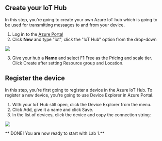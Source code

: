 ## Create your IoT Hub
In this step, you’re going to create your own Azure IoT hub which is going to be used for transmitting messages to and from your device.

1.	Log in to the [Azure Portal](https://portal.azure.com/)
2.	Click **New** and type "iot", click the "IoT Hub" option from the drop-down
<img src="http://microservicebus.blob.core.windows.net/img/azurebootcamp_1.png"/>

3.	Give your hub a **Name** and select F1 Free as the Pricing and scale tier. Click Create after setting Resource group and Location. 

## Register the device
In this step, you’re first going to register a device in the Azure IoT Hub. To register a new device, you’re going to use Device Explorer in Azure Portal. 

1.	With your IoT Hub still open, click the Device Explorer from the menu.
2.	Click Add, give it a name and click Save.
3.	In the list of devices, click the device and copy the connection string:
<img src="http://microservicebus.blob.core.windows.net/img/azurebootcamp_2.png"/>

** DONE! You are now ready to start with Lab 1.**

